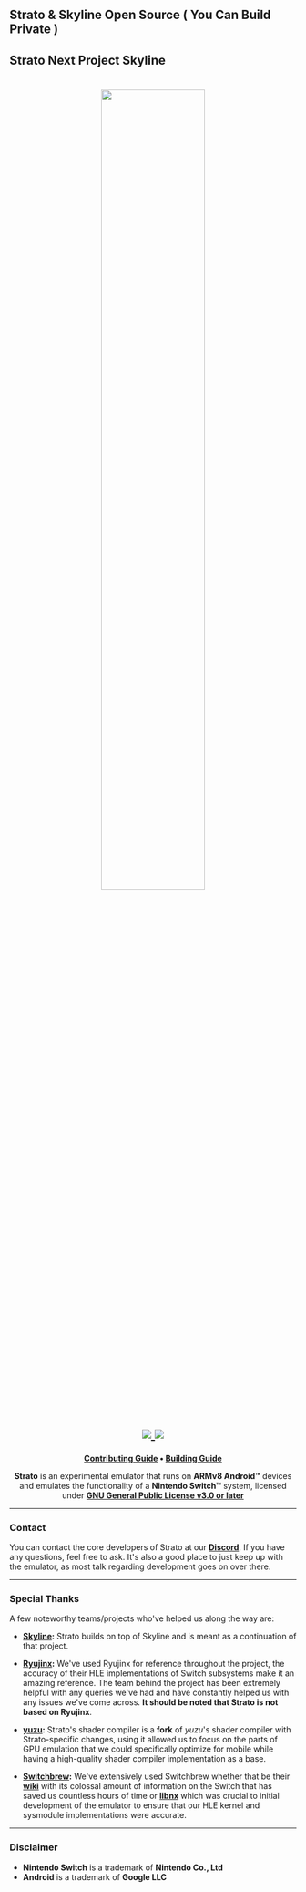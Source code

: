 ## Strato & Skyline Open Source ( You Can Build Private )
## Strato Next Project Skyline
<h1 align="center">
    <a href="https://github.com/strato-emu/strato" target="_blank">
        <img height="60%" width="60%" src="https://raw.github.com/strato-emu/branding/master/banner/strato-banner-rounded.png"><br>
    </a>
    <a href="https://discord.gg/YhpdhVBmXX" target="_blank">
        <img src="https://img.shields.io/discord/1104386300750082081.svg?label=&logo=discord&logoColor=ffffff&color=5865F2&labelColor=404EED">
    </a>
    <a href="https://github.com/strato-emu/strato/actions/workflows/ci.yml" target="_blank">
        <img src="https://github.com/strato-emu/strato/actions/workflows/ci.yml/badge.svg"><br>
    </a>
</h1>

<p align="center">
    <b><a href="CONTRIBUTING.md">Contributing Guide</a> • <a href="BUILDING.md">Building Guide</a></b>
</p>

<p align="center">
    <b>Strato</b> is an experimental emulator that runs on <b>ARMv8 Android™</b> devices and emulates the functionality of a <b>Nintendo Switch™</b> system, licensed under <a href="https://github.com/strato-emu/strato/blob/master/LICENSE.md"><b>GNU General Public License v3.0 or later</b></a>
</p>

---

### Contact
You can contact the core developers of Strato at our **[Discord](https://discord.gg/YhpdhVBmXX)**. If you have any questions, feel free to ask. It's also a good place to just keep up with the emulator, as most talk regarding development goes on over there.

---

### Special Thanks
A few noteworthy teams/projects who've helped us along the way are:
* **[Skyline](https://skyline-emu.one/):** Strato builds on top of Skyline and is meant as a continuation of that project.

* **[Ryujinx](https://ryujinx.org/):** We've used Ryujinx for reference throughout the project, the accuracy of their HLE implementations of Switch subsystems make it an amazing reference. The team behind the project has been extremely helpful with any queries we've had and have constantly helped us with any issues we've come across. **It should be noted that Strato is not based on Ryujinx**.

* **[yuzu](https://yuzu-emu.org/):** Strato's shader compiler is a **fork** of *yuzu*'s shader compiler with Strato-specific changes, using it allowed us to focus on the parts of GPU emulation that we could specifically optimize for mobile while having a high-quality shader compiler implementation as a base.

* **[Switchbrew](https://github.com/switchbrew/):** We've extensively used Switchbrew whether that be their **[wiki](https://switchbrew.org/)** with its colossal amount of information on the Switch that has saved us countless hours of time or **[libnx](https://github.com/switchbrew/libnx)** which was crucial to initial development of the emulator to ensure that our HLE kernel and sysmodule implementations were accurate.

---

### Disclaimer
* **Nintendo Switch** is a trademark of **Nintendo Co., Ltd**
* **Android** is a trademark of **Google LLC**
